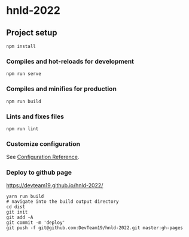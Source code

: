 # hnld-2022

## Project setup
```
npm install
```

### Compiles and hot-reloads for development
```
npm run serve
```

### Compiles and minifies for production
```
npm run build
```

### Lints and fixes files
```
npm run lint
```

### Customize configuration
See [Configuration Reference](https://cli.vuejs.org/config/).

### Deploy to github page
https://devteam19.github.io/hnld-2022/

```
yarn run build
# navigate into the build output directory
cd dist
git init
git add -A
git commit -m 'deploy'
git push -f git@github.com:DevTeam19/hnld-2022.git master:gh-pages
```

